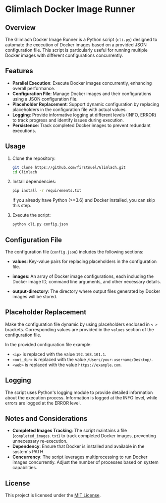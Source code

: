 # Glimlach Docker Image Runner

## Overview

The Glimlach Docker Image Runner is a Python script (`cli.py`) designed to automate the execution of Docker images based on a provided JSON configuration file. This script is particularly useful for running multiple Docker images with different configurations concurrently.

## Features

- **Parallel Execution**: Execute Docker images concurrently, enhancing overall performance.
- **Configuration File**: Manage Docker images and their configurations using a JSON configuration file.
- **Placeholder Replacement**: Support dynamic configuration by replacing placeholders in the configuration file with actual values.
- **Logging**: Provide informative logging at different levels (INFO, ERROR) to track progress and identify issues during execution.
- **Persistence**: Track completed Docker images to prevent redundant executions.

## Usage

1. Clone the repository:

    ```bash
    git clone https://github.com/firstnuel/Glimlach.git
    cd Glimlach
    ```

2. Install dependencies:

    ```bash
    pip install -r requirements.txt
    ```

     If you already have Python (>=3.6) and Docker installed, you can skip this step.


3. Execute the script:

    ```bash
    python cli.py config.json
    ```

## Configuration File

The configuration file (`config.json`) includes the following sections:

- **values**: Key-value pairs for replacing placeholders in the configuration file.
  
- **images**: An array of Docker image configurations, each including the Docker image ID, command line arguments, and other necessary details.

- **output-directory**: The directory where output files generated by Docker images will be stored.

## Placeholder Replacement

Make the configuration file dynamic by using placeholders enclosed in `< >` brackets. Corresponding values are provided in the `values` section of the configuration file.

In the provided configuration file example:

- `<ip>` is replaced with the value `192.168.101.1`.
- `<out_dir>` is replaced with the value `/Users/your-username/Desktop/`.
- `<web>` is replaced with the value `https://example.com`.

## Logging

The script uses Python's logging module to provide detailed information about the execution process. Information is logged at the INFO level, while errors are logged at the ERROR level.

## Notes and Considerations

- **Completed Images Tracking**: The script maintains a file (`completed_images.txt`) to track completed Docker images, preventing unnecessary re-execution.
- **Dependency**: Ensure that Docker is installed and available in the system's PATH.
- **Concurrency**: The script leverages multiprocessing to run Docker images concurrently. Adjust the number of processes based on system capabilities.

## License

This project is licensed under the [MIT License](LICENSE).


